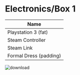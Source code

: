 
# Electronics/Box 1

| Name                        | 
| --------------------------- | 
| Playstation 3 (fat)         |
| Steam Controller            |
| Steam Link                  |
| Formal Dress (padding)      |

![download](https://user-images.githubusercontent.com/7928464/80036618-b5ab3780-84b7-11ea-9834-bb3b666aeccb.png)

